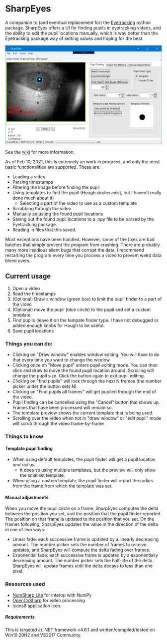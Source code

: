 # SharpEyes
A companion to (and eventual replacement for) the [Eyetracking](https://github.com/gallantlab/Eyetracking) python package. 
SharpEyes offers a UI for finding pupils in eyetracking videos, and the ability to edit the pupil locations manually, 
which is way better than the Eyetracking package way of setting values and hoping for the best.

![](screenshot.png)

See the [wiki](https://github.com/candytaco/SharpEyes/wiki) for more information.

As of Feb 10, 2021, this is extremely an work in progress, and only the most basic functionalities are supported. These are:
* Loading a video
* Parsing timestamps
* Filtering the image before finding the pupil
* Using templates to find the pupil (Hough circles exist, but I haven't really done much about it)
  * Selecting a part of the video to use as a custom template
* Scrubbing through the video
* Manually adjusting the found pupil locations
* Saving out the found pupil locations to a .npy file to be parsed by the Eyetracking package.
* Reading in files that this saved.

Most exceptions have been handled. However, some of the fixes are bad batches that simply prevent the program from crashing.
There are probably many more insidious silent bugs that corrupt the data.
I recommend restarting the program every time you process a video to prevent weird data bleed overs.

## Current usage
1. Open a video
2. Read the timestamps
3. (Optional) Draw a window (green box) to limit the pupil finder to a part of the video
4. (Optional) move the pupil (blue circle) to the pupil and set a custom template
5. Find pupils (leave it on the tempate finder type. I have not debugged or added enough knobs for Hough to be useful.
6. Save pupil locations

### Things you can do:
* Clicking on "Draw window" enables window editing. You will have to do that every time you want to change the window
* Clicking once on "Move pupil" enters pupil editing mode. You can then click and draw to move the found pupil location around. Scrolling will change the pupil size. Click the button again to exit pupil editing.
* Clicking on "find pupils" will look through the next N frames (the number picker under the button sets N)
* Clicking on "Find pupils all frames" will get pupiled through the end of the video.
* Pupil finding can be cancelled using the "Cancel" button that shows up. Frames that have been processed will remain so.
* The template preview shows the current template that is being used.
* Scrolling over the video when not in "draw window" or "edit pupil" mode will scrub through the video frame-by-frame

### Things to know
#### Template pupil finding
* When using default templates, the pupil finder will get a pupil location _and_ radius. 
  * It does so using multiple templates, but the preview will only show the smallest template.
* When using a custom template, the pupil finder will report the radius from the frame from which the template was set.

#### Manual adjustments
When you move the pupil circle on a frame, SharpEyes computes the delta between the position you set, and the position that the pupil finder reported.
The position on that frame is updated to the position that you set.
On the frames following, SharpEyes updates the value in the direction of the delta in one of two ways:
* Linear fade: each successive frame is updated by a linearly decreasing amount. The number picker sets the number of frames to receive updates, and SharpEyes will compute the delta fading over frames.
* Exponential fade: each successive frame is updated by a exponentially decreasing amount. The number picker sets the half-life of the delta. SharpEyes will update frames until the delta decays to less than one pixel.

### Resources used
* [NumSharp Lite](https://github.com/SciSharp/NumSharp.Lite) for interop with NumPy
* [OpenCvSharp](https://github.com/shimat/opencvsharp) for video processing
* Icons8 application icon.

##### Requirements
This is targeted at .NET framework v4.6.1 and written/compiled/tested on Win10 20H2 and VS2017 Community.
